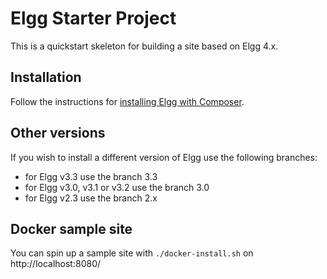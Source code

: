 Elgg Starter Project
====================

This is a quickstart skeleton for building a site based on Elgg 4.x.

## Installation

Follow the instructions for [installing Elgg with Composer](http://learn.elgg.org/en/stable/intro/install.html#overview).

## Other versions

If you wish to install a different version of Elgg use the following branches:

- for Elgg v3.3 use the branch 3.3
- for Elgg v3.0, v3.1 or v3.2 use the branch 3.0
- for Elgg v2.3 use the branch 2.x

## Docker sample site

You can spin up a sample site with `./docker-install.sh` on http://localhost:8080/
